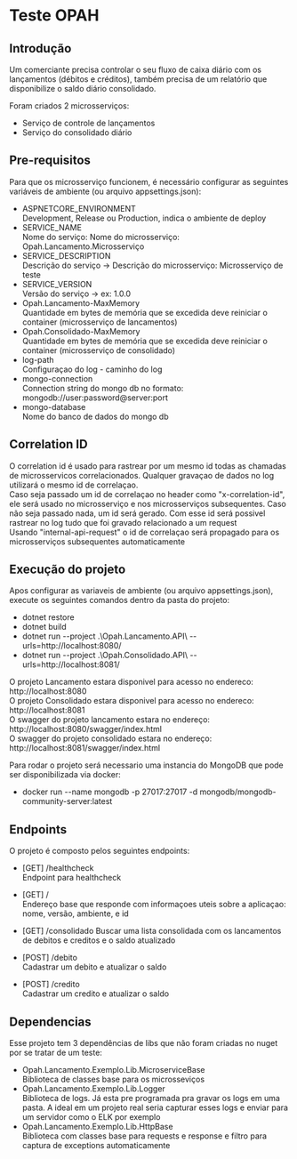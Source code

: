 # Teste OPAH
## Introdução

Um comerciante precisa controlar o seu fluxo de caixa diário com os lançamentos (débitos e
créditos), também precisa de um relatório que disponibilize o saldo diário consolidado.

Foram criados 2 microsserviços:

* Serviço de controle de lançamentos
* Serviço do consolidado diário

## Pre-requisitos

Para que os microsserviço funcionem, é necessário configurar as seguintes variáveis de ambiente (ou arquivo appsettings.json):  
* ASPNETCORE_ENVIRONMENT  
Development, Release ou Production, indica o ambiente de deploy
* SERVICE_NAME  
Nome do serviço: Nome do microsserviço: Opah.Lancamento.Microsserviço
* SERVICE_DESCRIPTION  
Descrição do serviço -> Descrição do microsserviço: Microsserviço de teste
* SERVICE_VERSION  
Versão do serviço -> ex: 1.0.0
* Opah.Lancamento-MaxMemory  
Quantidade em bytes de memória que se excedida deve reiniciar o container (microsserviço de lancamentos)
* Opah.Consolidado-MaxMemory  
Quantidade em bytes de memória que se excedida deve reiniciar o container (microsserviço de consolidado)
* log-path  
Configuraçao do log - caminho do log
* mongo-connection  
Connection string do mongo db no formato: mongodb://user:password@server:port
* mongo-database  
Nome do banco de dados do mongo db

## Correlation ID
O correlation id é usado para rastrear por um mesmo id todas as chamadas de microsservicos correlacionados. Qualquer gravaçao de dados no log utilizará o mesmo id de correlaçao.  
Caso seja passado um id de correlaçao no header como "x-correlation-id", ele será usado no microsserviço e nos microsserviços subsequentes. Caso não seja passado nada, um id será gerado.
Com esse id será possivel rastrear no log tudo que foi gravado relacionado a um request  
Usando "internal-api-request" o id de correlaçao será propagado para os microsserviços subsequentes automaticamente

## Execução do projeto
Apos configurar as variaveis de ambiente (ou arquivo appsettings.json), execute os seguintes comandos dentro da pasta do projeto:

* dotnet restore
* dotnet build
* dotnet run --project .\Opah.Lancamento.API\ --urls=http://localhost:8080/
* dotnet run --project .\Opah.Consolidado.API\ --urls=http://localhost:8081/

O projeto Lancamento estara disponivel para acesso no endereco: http://localhost:8080  
O projeto Consolidado estara disponivel para acesso no endereco: http://localhost:8081  
O swagger do projeto lancamento estara no endereço: http://localhost:8080/swagger/index.html  
O swagger do projeto consolidado estara no endereço: http://localhost:8081/swagger/index.html  

Para rodar o projeto será necessario uma instancia do MongoDB que pode ser disponibilizada via docker:  

* docker run --name mongodb -p 27017:27017 -d mongodb/mongodb-community-server:latest

## Endpoints
O projeto é composto pelos seguintes endpoints:

* [GET] /healthcheck  
Endpoint para healthcheck

* [GET] /  
Endereço base que responde com informaçoes uteis sobre a aplicaçao: nome, versão, ambiente, e id

* [GET] /consolidado
Buscar uma lista consolidada com os lancamentos de debitos e creditos e o saldo atualizado  

* [POST] /debito  
Cadastrar um debito e atualizar o saldo

* [POST] /credito  
Cadastrar um credito e atualizar o saldo

## Dependencias
Esse projeto tem 3 dependências de libs que não foram criadas no nuget por se tratar de um teste:

* Opah.Lancamento.Exemplo.Lib.MicroserviceBase  
Biblioteca de classes base para os microsseviços
* Opah.Lancamento.Exemplo.Lib.Logger  
Biblioteca de logs. Já esta pre programada pra gravar os logs em uma pasta. A ideal em um projeto real seria capturar esses logs e enviar para um servidor como o ELK por exemplo
* Opah.Lancamento.Exemplo.Lib.HttpBase  
Biblioteca com classes base para requests e response e filtro para captura de exceptions automaticamente